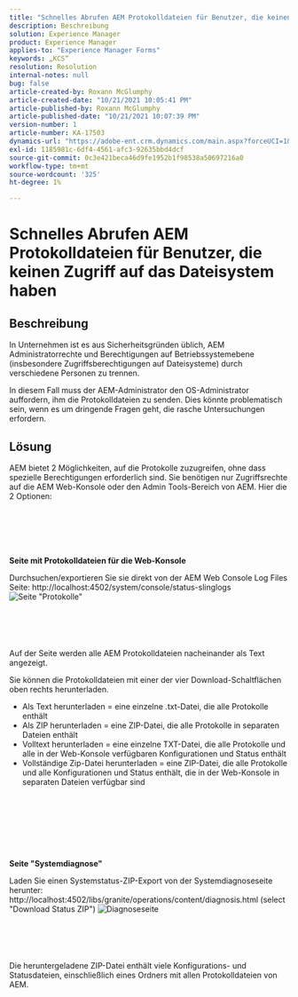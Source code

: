 ```yaml
---
title: "Schnelles Abrufen AEM Protokolldateien für Benutzer, die keinen Zugriff auf das Dateisystem haben"
description: Beschreibung
solution: Experience Manager
product: Experience Manager
applies-to: "Experience Manager Forms"
keywords: „KCS“
resolution: Resolution
internal-notes: null
bug: false
article-created-by: Roxann McGlumphy
article-created-date: "10/21/2021 10:05:41 PM"
article-published-by: Roxann McGlumphy
article-published-date: "10/21/2021 10:07:39 PM"
version-number: 1
article-number: KA-17503
dynamics-url: "https://adobe-ent.crm.dynamics.com/main.aspx?forceUCI=1&pagetype=entityrecord&etn=knowledgearticle&id=3fcd1d03-bb32-ec11-b6e5-000d3a5ba97a"
exl-id: 1185981c-6df4-4561-afc3-92635bbd4dcf
source-git-commit: 0c3e421beca46d9fe1952b1f98538a50697216a0
workflow-type: tm+mt
source-wordcount: '325'
ht-degree: 1%

---
```


# Schnelles Abrufen AEM Protokolldateien für Benutzer, die keinen Zugriff auf das Dateisystem haben

## Beschreibung


In Unternehmen ist es aus Sicherheitsgründen üblich, AEM Administratorrechte und Berechtigungen auf Betriebssystemebene (insbesondere Zugriffsberechtigungen auf Dateisysteme) durch verschiedene Personen zu trennen.

In diesem Fall muss der AEM-Administrator den OS-Administrator auffordern, ihm die Protokolldateien zu senden. Dies könnte problematisch sein, wenn es um dringende Fragen geht, die rasche Untersuchungen erfordern.


## Lösung


AEM bietet 2 Möglichkeiten, auf die Protokolle zuzugreifen, ohne dass spezielle Berechtigungen erforderlich sind. Sie benötigen nur Zugriffsrechte auf die AEM Web-Konsole oder den Admin Tools-Bereich von AEM. Hier die 2 Optionen:
<br><br><br><br> <br><br>


<b>Seite mit Protokolldateien für die Web-Konsole</b>

Durchsuchen/exportieren Sie sie direkt von der AEM Web Console Log Files Seite: http://localhost:4502/system/console/status-slinglogs
![Seite &quot;Protokolle&quot;](https://helpx.adobe.com/aem-forms/kb/getting-log-files-directly-from-aem/jcr%3acontent/main-pars/image.img.png/Capture1.PNG "Seite &quot;Protokolle&quot;")<br><br><br><br> <br><br>
Auf der Seite werden alle AEM Protokolldateien nacheinander als Text angezeigt.

Sie können die Protokolldateien mit einer der vier Download-Schaltflächen oben rechts herunterladen.

- Als Text herunterladen = eine einzelne .txt-Datei, die alle Protokolle enthält
- Als ZIP herunterladen = eine ZIP-Datei, die alle Protokolle in separaten Dateien enthält
- Volltext herunterladen = eine einzelne TXT-Datei, die alle Protokolle und alle in der Web-Konsole verfügbaren Konfigurationen und Status enthält
- Vollständige Zip-Datei herunterladen = eine ZIP-Datei, die alle Protokolle und alle Konfigurationen und Status enthält, die in der Web-Konsole in separaten Dateien verfügbar sind

<br><br><br><br> <br><br>


<b>Seite &quot;Systemdiagnose&quot;</b>

Laden Sie einen Systemstatus-ZIP-Export von der Systemdiagnoseseite herunter: http://localhost:4502/libs/granite/operations/content/diagnosis.html (select &quot;Download Status ZIP&quot;)
![Diagnoseseite](https://helpx.adobe.com/aem-forms/kb/getting-log-files-directly-from-aem/jcr%3acontent/main-pars/image_0.img.png/Capture2.PNG "Diagnoseseite")<br><br><br><br> <br><br>
Die heruntergeladene ZIP-Datei enthält viele Konfigurations- und Statusdateien, einschließlich eines Ordners mit allen Protokolldateien von AEM.
